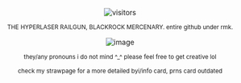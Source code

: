 <div align="center">

![visitors](https://visitor-badge.laobi.icu/badge?page_id=happyst4rs.stars&left_color=black&right_color=darkblue&left_text=TARGETS%20SPOTTED)
 
  <sup> THE HYPERLASER RAILGUN, BLACKROCK MERCENARY. entire github under rmk. <sup> 

![image](https://github.com/user-attachments/assets/ebd688cf-ecbd-41b4-adf3-9fd801caba27)
<div align="center"> 

 <sup> they/any pronouns i do not mind ^_^ please feel free to get creative lol <sup>

<sup> check my strawpage for a more detailed byi/info card, prns card outdated <sup>
